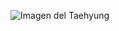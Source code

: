 ![Imagen del Taehyung](https://www.allkpop.com/upload/2020/04/content/102310/1586574651-img-20200411-084020.jpg)
